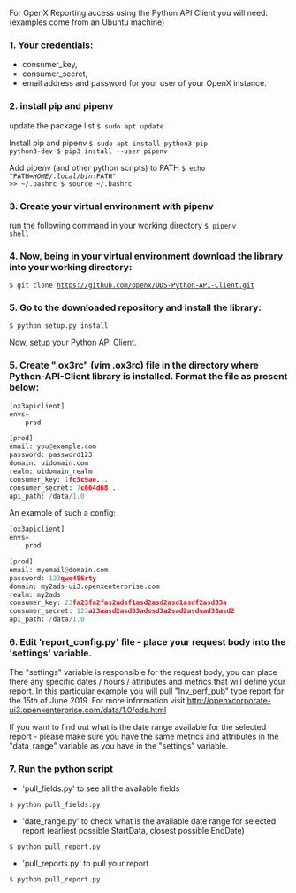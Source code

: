 For OpenX Reporting access using the Python API Client you will need:
(examples come from an Ubuntu machine)

### 1. Your credentials:
- consumer_key,
- consumer_secret,
- email address and password for your user of your OpenX instance.

### 2. install pip and pipenv

 update the package list
<code>$ sudo apt update</code>

Install pip and pipenv
<code>$ sudo apt install python3-pip python3-dev
$ pip3 install --user pipenv</code>

Add pipenv (and other python scripts) to PATH
<code>$ echo "PATH=$HOME/.local/bin:$PATH" >> ~/.bashrc
$ source ~/.bashrc</code>


### 3. Create your virtual environment with pipenv

run the following command in your working directory
<code>$ pipenv shell</code>


### 4. Now, being in your virtual environment download the library into your working directory:

<code>$ git clone https://github.com/openx/ODS-Python-API-Client.git</code>

### 5. Go to the downloaded repository and install the library:

<code>$ python setup.py install</code>

Now, setup your Python API Client.

### 5. Create ".ox3rc" (vim .ox3rc) file in the directory where Python-API-Client library is installed. Format the file as present below:


````python
[ox3apiclient]
envs=
    prod

[prod]
email: you@example.com
password: password123
domain: uidomain.com
realm: uidomain_realm
consumer_key: 1fc5c9ae...
consumer_secret: 7c664d68...
api_path: /data/1.0
````

An example of such a config:
````python
[ox3apiclient]
envs=
    prod

[prod]
email: myemail@domain.com
password: 123qwe456rty
domain: my2ads-ui3.openxenterprise.com
realm: my2ads
consumer_key: 23fa23fa2fas2adsf1asd2asd2asd1asdf2asd33a
consumer_secret: 123a23aasd2asd33adssd3a2sad2asdsad33asd2
api_path: /data/1.0
````

### 6. Edit 'report_config.py' file - place your request body into the 'settings' variable.

The "settings" variable is responsible for the request body, you can place there any specific dates / hours / attributes and metrics that will define your report. In this particular example you will pull "Inv_perf_pub" type report for the 15th of June 2019. For more information visit http://openxcorporate-ui3.openxenterprise.com/data/1.0/ods.html

If you want to find out what is the date range available for the selected report - please make sure you have the same metrics and attributes in the "data_range" variable as you have in the "settings" variable.

### 7. Run the python script
- 'pull_fields.py' to see all the available fields

<code>$ python pull_fields.py</code>

- 'date_range.py' to check what is the available date range for selected report (earliest possible StartData, closest possible EndDate)

<code>$ python pull_report.py</code>

- 'pull_reports.py' to pull your report

<code>$ python pull_report.py</code>

